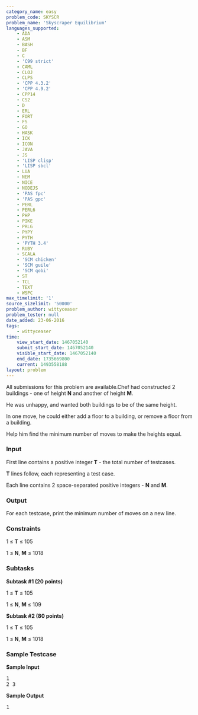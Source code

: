 ```yaml
---
category_name: easy
problem_code: SKYSCR
problem_name: 'Skyscraper Equilibrium'
languages_supported:
    - ADA
    - ASM
    - BASH
    - BF
    - C
    - 'C99 strict'
    - CAML
    - CLOJ
    - CLPS
    - 'CPP 4.3.2'
    - 'CPP 4.9.2'
    - CPP14
    - CS2
    - D
    - ERL
    - FORT
    - FS
    - GO
    - HASK
    - ICK
    - ICON
    - JAVA
    - JS
    - 'LISP clisp'
    - 'LISP sbcl'
    - LUA
    - NEM
    - NICE
    - NODEJS
    - 'PAS fpc'
    - 'PAS gpc'
    - PERL
    - PERL6
    - PHP
    - PIKE
    - PRLG
    - PYPY
    - PYTH
    - 'PYTH 3.4'
    - RUBY
    - SCALA
    - 'SCM chicken'
    - 'SCM guile'
    - 'SCM qobi'
    - ST
    - TCL
    - TEXT
    - WSPC
max_timelimit: '1'
source_sizelimit: '50000'
problem_author: wittyceaser
problem_tester: null
date_added: 23-06-2016
tags:
    - wittyceaser
time:
    view_start_date: 1467052140
    submit_start_date: 1467052140
    visible_start_date: 1467052140
    end_date: 1735669800
    current: 1493558188
layout: problem
---
```

All submissions for this problem are available.Chef had constructed 2 buildings - one of height **N** and another of height **M**.

He was unhappy, and wanted both buildings to be of the same height.

In one move, he could either add a floor to a building, or remove a floor from a building.

Help him find the minimum number of moves to make the heights equal.

### Input

First line contains a positive integer **T** - the total number of testcases.

**T** lines follow, each representing a test case.

Each line contains 2 space-separated positive integers - **N** and **M**.

### Output

For each testcase, print the minimum number of moves on a new line.

### Constraints

1 ≤ **T** ≤ 105

1 ≤ **N**, **M** ≤ 1018

### Subtasks



**Subtask #1 (20 points)**

1 ≤ **T** ≤ 105

1 ≤ **N**, **M** ≤ 109

**Subtask #2 (80 points)**

1 ≤ **T** ≤ 105

1 ≤ **N**, **M** ≤ 1018

### Sample Testcase

**Sample Input**

<pre>
1
2 3
</pre>
**Sample Output**

<pre>
1
</pre>